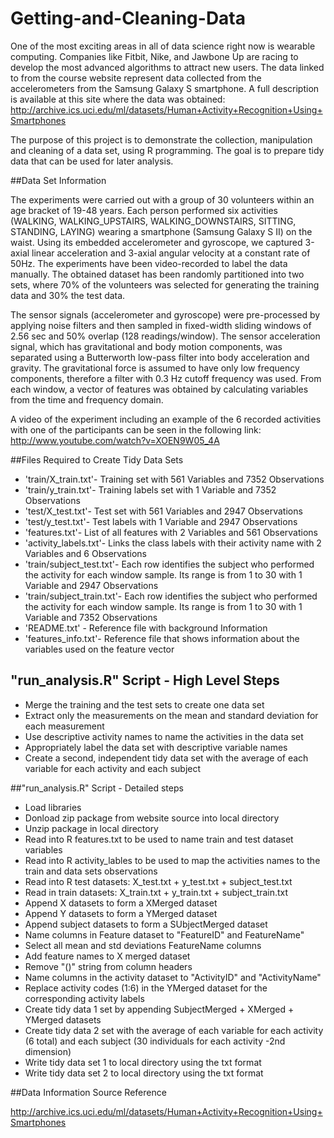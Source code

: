 # Getting-and-Cleaning-Data

One of the most exciting areas in all of data science right now is wearable computing. Companies like Fitbit, Nike, and Jawbone Up are racing to develop the most advanced algorithms to attract new users. The data linked to from the course website represent data collected from the accelerometers from the Samsung Galaxy S smartphone. A full description is available at this site where the data was obtained: 	http://archive.ics.uci.edu/ml/datasets/Human+Activity+Recognition+Using+Smartphones

The purpose of this project is to demonstrate the collection, manipulation and cleaning of a data set, using R programming.
The goal is to prepare tidy data that can be used for later analysis.

##Data Set Information

The experiments were carried out with a group of 30 volunteers within an age bracket of 19-48 years. Each person performed six activities (WALKING, WALKING_UPSTAIRS, WALKING_DOWNSTAIRS, SITTING, STANDING, LAYING) wearing a smartphone (Samsung Galaxy S II) on the waist. Using its embedded accelerometer and gyroscope, we captured 3-axial linear acceleration and 3-axial angular velocity at a constant rate of 50Hz. The experiments have been video-recorded to label the data manually. The obtained dataset has been randomly partitioned into two sets, where 70% of the volunteers was selected for generating the training data and 30% the test data. 

The sensor signals (accelerometer and gyroscope) were pre-processed by applying noise filters and then sampled in fixed-width sliding windows of 2.56 sec and 50% overlap (128 readings/window). The sensor acceleration signal, which has gravitational and body motion components, was separated using a Butterworth low-pass filter into body acceleration and gravity. The gravitational force is assumed to have only low frequency components, therefore a filter with 0.3 Hz cutoff frequency was used. From each window, a vector of features was obtained by calculating variables from the time and frequency domain. 

A video of the experiment including an example of the 6 recorded activities with one of the participants can be seen in the following link: http://www.youtube.com/watch?v=XOEN9W05_4A

##Files Required to Create Tidy Data Sets

* 'train/X_train.txt'- Training set with 561 Variables and 7352 Observations
* 'train/y_train.txt'- Training labels set with 1 Variable and 7352 Observations
* 'test/X_test.txt'- Test set with 561 Variables and 2947 Observations
* 'test/y_test.txt'- Test labels with 1 Variable and 2947 Observations
* 'features.txt'- List of all features with 2 Variables and 561 Observations
* 'activity_labels.txt'- Links the class labels with their activity name with 2 Variables and 6 Observations
* 'train/subject_test.txt'- Each row identifies the subject who performed the activity for each window sample. Its range is from 1 to 30 with 1 Variable and 2947 Observations
* 'train/subject_train.txt'- Each row identifies the subject who performed the activity for each window sample. Its range is from 1 to 30 with 1 Variable and 7352 Observations
* 'README.txt' - Reference file with background Information
* 'features_info.txt'- Reference file that shows information about the variables used on the feature vector

## "run_analysis.R" Script - High Level Steps

* Merge the training and the test sets to create one data set
* Extract only the measurements on the mean and standard deviation for each measurement 
* Use descriptive activity names to name the activities in the data set
* Appropriately label the data set with descriptive variable names
* Create a second, independent tidy data set with the average of each variable for each activity and each subject 


##"run_analysis.R" Script - Detailed steps
* Load libraries
* Donload zip package from website source into local directory
* Unzip package in local directory
* Read into R features.txt to be used to name train and test dataset variables
* Read into R activity_lables to be used to map the activities names to the train and data sets observations
* Read into R test datasets: X_test.txt + y_test.txt + subject_test.txt
* Read in train datasets: X_train.txt + y_train.txt + subject_train.txt
* Append X datasets to form a XMerged dataset
* Append Y datasets to form a YMerged dataset
* Append subject datasets to form a SUbjectMerged dataset
* Name columns in Feature dataset to "FeatureID" and FeatureName"
* Select all mean and std deviations FeatureName columns
* Add feature names to X merged dataset
* Remove "()" string from column headers
* Name columns in the activity dataset to "ActivityID" and "ActivityName"
* Replace activity codes (1:6) in the YMerged dataset for the corresponding activity labels
* Create tidy data 1 set by appending SubjectMerged + XMerged + YMerged datasets
* Create tidy data 2 set with the average of each variable for each activity (6 total) and each subject (30 individuals for each activity -2nd dimension)
* Write tidy data set 1 to local directory using the txt format
* Write tidy data set 2 to local directory using the txt format

##Data Information Source Reference

http://archive.ics.uci.edu/ml/datasets/Human+Activity+Recognition+Using+Smartphones


